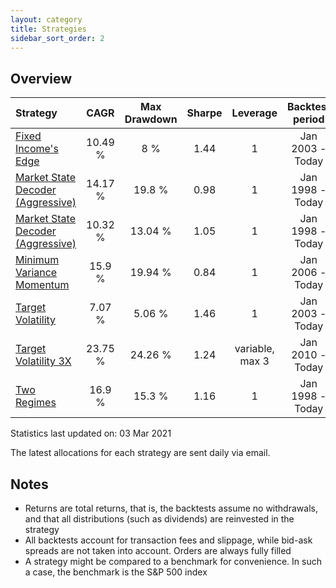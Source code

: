 ```yaml
---
layout: category
title: Strategies
sidebar_sort_order: 2
---
```


## Overview

| Strategy | CAGR | Max Drawdown | Sharpe | Leverage | Backtest period |
| :------- | :--: | :----------: | :----: | :------: | :-------------: |
| [Fixed Income's Edge](https://ithacaresearch.github.io/2019/10/14/Fixed-income-edge.html) | 10.49 % | 8 % | 1.44 | 1 | Jan 2003 - Today |
| [Market State Decoder (Aggressive)](https://ithacaresearch.github.io/2020/10/02/Market-State-Decoder-Aggressive.html) | 14.17 % | 19.8 % | 0.98 | 1 | Jan 1998 - Today |
| [Market State Decoder (Aggressive)](https://ithacaresearch.github.io/2020/10/02/Market-State-Decoder-Diversified.html) | 10.32 % | 13.04 % | 1.05 | 1 | Jan 1998 - Today |
| [Minimum Variance Momentum](https://ithacaresearch.github.io/2020/09/03/Minimum-Variance-Momentum.html) | 15.9 % | 19.94 % | 0.84 | 1 | Jan 2006 - Today |
| [Target Volatility](https://ithacaresearch.github.io/2019/07/12/Target-Volatility.html) | 7.07 % | 5.06 % | 1.46 | 1 | Jan 2003 - Today |
| [Target Volatility 3X](https://ithacaresearch.github.io/2019/08/03/Target-Volatility-3X.html) | 23.75 % | 24.26 % | 1.24 | variable, max 3 | Jan 2010 - Today |
| [Two Regimes](https://ithacaresearch.github.io/2020/02/05/Two-Regimes.html) | 16.9 % | 15.3 % | 1.16 | 1 | Jan 1998 - Today |

Statistics last updated on: 03 Mar 2021

The latest allocations for each strategy are sent daily via email.

## Notes

- Returns are total returns, that is, the backtests assume no withdrawals, and that all distributions (such as dividends) are reinvested in the strategy
- All backtests account for transaction fees and slippage, while bid-ask spreads are not taken into account. Orders are always fully filled
- A strategy might be compared to a benchmark for convenience. In such a case, the benchmark is the S&P 500 index
